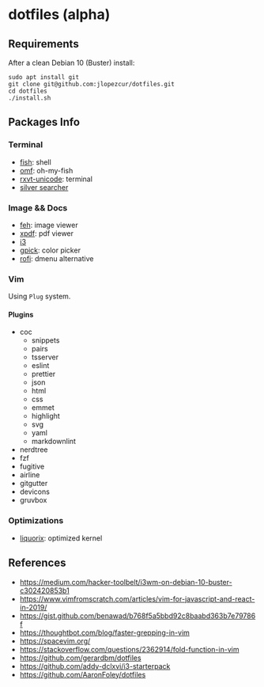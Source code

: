# dotfiles (alpha)

## Requirements

After a clean Debian 10 (Buster) install:

```shell
sudo apt install git
git clone git@github.com:jlopezcur/dotfiles.git
cd dotfiles
./install.sh
```

## Packages Info

### Terminal

- [fish](https://fishshell.com/): shell
- [omf](https://github.com/oh-my-fish/oh-my-fish): oh-my-fish
- [rxvt-unicode](http://software.schmorp.de/pkg/rxvt-unicode.html): terminal
- [silver searcher](https://github.com/ggreer/the_silver_searcher)

### Image && Docs

- [feh](https://feh.finalrewind.org/): image viewer
- [xpdf](https://www.xpdfreader.com/): pdf viewer
- [i3](https://i3wm.org/)
- [gpick](http://www.gpick.org/): color picker
- [rofi](https://github.com/davatorium/rofi): dmenu alternative

### Vim

Using `Plug` system.

#### Plugins

- coc
  - snippets
  - pairs
  - tsserver
  - eslint
  - prettier
  - json
  - html
  - css
  - emmet
  - highlight
  - svg
  - yaml
  - markdownlint
- nerdtree
- fzf
- fugitive
- airline
- gitgutter
- devicons
- gruvbox

### Optimizations

- [liquorix](https://liquorix.net/): optimized kernel

## References

- https://medium.com/hacker-toolbelt/i3wm-on-debian-10-buster-c302420853b1
- https://www.vimfromscratch.com/articles/vim-for-javascript-and-react-in-2019/
- https://gist.github.com/benawad/b768f5a5bbd92c8baabd363b7e79786f
- https://thoughtbot.com/blog/faster-grepping-in-vim
- https://spacevim.org/
- https://stackoverflow.com/questions/2362914/fold-function-in-vim
- https://github.com/gerardbm/dotfiles
- https://github.com/addy-dclxvi/i3-starterpack
- https://github.com/AaronFoley/dotfiles

